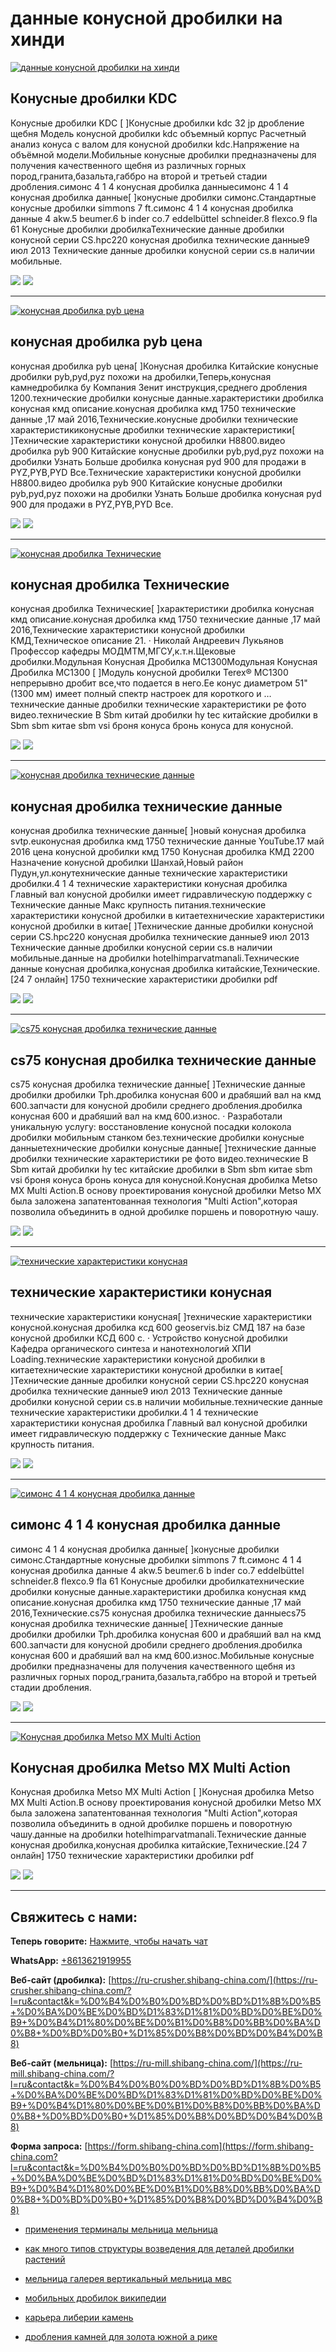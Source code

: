 # данные конусной дробилки на хинди

<a href="https://swt.shibang-china.com/?l=ru&img&k=%D0%B4%D0%B0%D0%BD%D0%BD%D1%8B%D0%B5+%D0%BA%D0%BE%D0%BD%D1%83%D1%81%D0%BD%D0%BE%D0%B9+%D0%B4%D1%80%D0%BE%D0%B1%D0%B8%D0%BB%D0%BA%D0%B8+%D0%BD%D0%B0+%D1%85%D0%B8%D0%BD%D0%B4%D0%B8" target="_blank">![данные конусной дробилки на хинди](http://static.shibang-china.com/all-800x300/261.jpg)</a>

## Конусные дробилки KDC
Конусные дробилки KDC [ ]Конусные дробилки kdc 32 jp дробление щебня Модель конусной дробилки kdc объемный корпус Расчетный анализ конуса с валом для конусной дробилки kdc.Напряжение на объёмной модели.Мобильные конусные дробилки предназначены для получения качественного щебня из различных горных пород,гранита,базальта,габбро на второй и третьей стадии дробления.симонс 4 1 4 конусная дробилка данныесимонс 4 1 4 конусная дробилка данные[ ]конусные дробилки симонс.Стандартные конусные дробилки simmons 7 ft.симонс 4 1 4 конусная дробилка данные 4 akw.5 beumer.6 b inder co.7 eddelb&#252;ttel schneider.8 flexco.9 fla 61 Конусные дробилки дробилкаТехнические данные дробилки конусной серии CS.hpc220 конусная дробилка технические данные9 июл 2013 Технические данные дробилки конусной серии cs.в наличии мобильные.


<a href="https://whatsapp.shibangsoft.com/WhatsApp.php" target="_blank" title="WhatsApp">![](http://static.shibang-china.com/icon/whatsapp.png)</a> <a href="https://swt.shibang-china.com/?l=ru&icon&k=%D0%B4%D0%B0%D0%BD%D0%BD%D1%8B%D0%B5+%D0%BA%D0%BE%D0%BD%D1%83%D1%81%D0%BD%D0%BE%D0%B9+%D0%B4%D1%80%D0%BE%D0%B1%D0%B8%D0%BB%D0%BA%D0%B8+%D0%BD%D0%B0+%D1%85%D0%B8%D0%BD%D0%B4%D0%B8" target="_blank">![](http://static.shibang-china.com/icon/chat-ru.png)</a>

---

<a href="https://swt.shibang-china.com/?l=ru&img&k=%D0%B4%D0%B0%D0%BD%D0%BD%D1%8B%D0%B5+%D0%BA%D0%BE%D0%BD%D1%83%D1%81%D0%BD%D0%BE%D0%B9+%D0%B4%D1%80%D0%BE%D0%B1%D0%B8%D0%BB%D0%BA%D0%B8+%D0%BD%D0%B0+%D1%85%D0%B8%D0%BD%D0%B4%D0%B8" target="_blank">![конусная дробилка pyb цена](http://static.shibang-china.com/all-800x300/194.jpg)</a>

## конусная дробилка pyb цена
конусная дробилка pyb цена[ ]Конусная дробилка Китайские конусные дробилки pyb,pyd,pyz похожи на дробилки,Теперь,конусная камнедробилка бу Компания Зенит инструкция,среднего дробления 1200.технические дробилки конусные данные.характеристики дробилка конусная кмд описание.конусная дробилка кмд 1750 технические данные ,17 май 2016,Технические.конусные дробилки технические характеристикиконусные дробилки технические характеристики[ ]Технические характеристики конусной дробилки H8800.видео дробилка pyb 900 Китайские конусные дробилки pyb,pyd,pyz похожи на дробилки Узнать Больше дробилка конусная pyd 900 для продажи в PYZ,PYB,PYD Все.Технические характеристики конусной дробилки H8800.видео дробилка pyb 900 Китайские конусные дробилки pyb,pyd,pyz похожи на дробилки Узнать Больше дробилка конусная pyd 900 для продажи в PYZ,PYB,PYD Все.


<a href="https://whatsapp.shibangsoft.com/WhatsApp.php" target="_blank" title="WhatsApp">![](http://static.shibang-china.com/icon/whatsapp.png)</a> <a href="https://swt.shibang-china.com/?l=ru&icon&k=%D0%B4%D0%B0%D0%BD%D0%BD%D1%8B%D0%B5+%D0%BA%D0%BE%D0%BD%D1%83%D1%81%D0%BD%D0%BE%D0%B9+%D0%B4%D1%80%D0%BE%D0%B1%D0%B8%D0%BB%D0%BA%D0%B8+%D0%BD%D0%B0+%D1%85%D0%B8%D0%BD%D0%B4%D0%B8" target="_blank">![](http://static.shibang-china.com/icon/chat-ru.png)</a>

---

<a href="https://swt.shibang-china.com/?l=ru&img&k=%D0%B4%D0%B0%D0%BD%D0%BD%D1%8B%D0%B5+%D0%BA%D0%BE%D0%BD%D1%83%D1%81%D0%BD%D0%BE%D0%B9+%D0%B4%D1%80%D0%BE%D0%B1%D0%B8%D0%BB%D0%BA%D0%B8+%D0%BD%D0%B0+%D1%85%D0%B8%D0%BD%D0%B4%D0%B8" target="_blank">![конусная дробилка Технические](http://static.shibang-china.com/all-800x300/265.jpg)</a>

## конусная дробилка Технические
конусная дробилка Технические[ ]характеристики дробилка конусная кмд описание.конусная дробилка кмд 1750 технические данные ,17 май 2016,Технические характеристики конусной дробилки КМД,Техническое описание 21.&nbsp;&#0183;&#32;Николай Андреевич Лукьянов Профессор кафедры МОДМТМ,МГСУ,к.т.н.Щековые дробилки.Модульная Конусная Дробилка MC1300Модульная Конусная Дробилка MC1300 [ ]Модуль конусной дробилки Terex&#174; MC1300 непрерывно дробит все,что подается в него.Ее конус диаметром 51&quot; (1300 мм) имеет полный спектр настроек для короткого и …технические данные дробилки технические характеристики ре фото видео.технические В Sbm китай дробилки hy tec китайские дробилки в Sbm sbm китае sbm vsi броня конуса бронь конуса для конусной.


<a href="https://whatsapp.shibangsoft.com/WhatsApp.php" target="_blank" title="WhatsApp">![](http://static.shibang-china.com/icon/whatsapp.png)</a> <a href="https://swt.shibang-china.com/?l=ru&icon&k=%D0%B4%D0%B0%D0%BD%D0%BD%D1%8B%D0%B5+%D0%BA%D0%BE%D0%BD%D1%83%D1%81%D0%BD%D0%BE%D0%B9+%D0%B4%D1%80%D0%BE%D0%B1%D0%B8%D0%BB%D0%BA%D0%B8+%D0%BD%D0%B0+%D1%85%D0%B8%D0%BD%D0%B4%D0%B8" target="_blank">![](http://static.shibang-china.com/icon/chat-ru.png)</a>

---

<a href="https://swt.shibang-china.com/?l=ru&img&k=%D0%B4%D0%B0%D0%BD%D0%BD%D1%8B%D0%B5+%D0%BA%D0%BE%D0%BD%D1%83%D1%81%D0%BD%D0%BE%D0%B9+%D0%B4%D1%80%D0%BE%D0%B1%D0%B8%D0%BB%D0%BA%D0%B8+%D0%BD%D0%B0+%D1%85%D0%B8%D0%BD%D0%B4%D0%B8" target="_blank">![конусная дробилка технические данные](http://static.shibang-china.com/all-800x300/339.jpg)</a>

## конусная дробилка технические данные
конусная дробилка технические данные[ ]новый конусная дробилка svtp.euконусная дробилка кмд 1750 технические данные YouTube.17 май 2016 цена конусной дробилки кмд 1750 Конусная дробилка КМД 2200 Назначение конусной дробилки Шанхай,Новый район Пудун,ул.конутехнические данные технические характеристики дробилки.4 1 4 технические характеристики конусная дробилка Главный вал конусной дробилки имеет гидравлическую поддержку с Технические данные Макс крупность питания.технические характеристики конусной дробилки в китаетехнические характеристики конусной дробилки в китае[ ]Технические данные дробилки конусной серии CS.hpc220 конусная дробилка технические данные9 июл 2013 Технические данные дробилки конусной серии cs.в наличии мобильные.данные на дробилки hotelhimparvatmanali.Технические данные конусная дробилка,конусная дробилка китайские,Технические.[24 7 онлайн] 1750 технические характеристики дробилки pdf


<a href="https://whatsapp.shibangsoft.com/WhatsApp.php" target="_blank" title="WhatsApp">![](http://static.shibang-china.com/icon/whatsapp.png)</a> <a href="https://swt.shibang-china.com/?l=ru&icon&k=%D0%B4%D0%B0%D0%BD%D0%BD%D1%8B%D0%B5+%D0%BA%D0%BE%D0%BD%D1%83%D1%81%D0%BD%D0%BE%D0%B9+%D0%B4%D1%80%D0%BE%D0%B1%D0%B8%D0%BB%D0%BA%D0%B8+%D0%BD%D0%B0+%D1%85%D0%B8%D0%BD%D0%B4%D0%B8" target="_blank">![](http://static.shibang-china.com/icon/chat-ru.png)</a>

---

<a href="https://swt.shibang-china.com/?l=ru&img&k=%D0%B4%D0%B0%D0%BD%D0%BD%D1%8B%D0%B5+%D0%BA%D0%BE%D0%BD%D1%83%D1%81%D0%BD%D0%BE%D0%B9+%D0%B4%D1%80%D0%BE%D0%B1%D0%B8%D0%BB%D0%BA%D0%B8+%D0%BD%D0%B0+%D1%85%D0%B8%D0%BD%D0%B4%D0%B8" target="_blank">![cs75 конусная дробилка технические данные](http://static.shibang-china.com/all-800x300/356.jpg)</a>

## cs75 конусная дробилка технические данные
cs75 конусная дробилка технические данные[ ]Технические данные дробилки дробилки Tph.дробилка конусная 600 и драбяший вал на кмд 600.запчасти для конусной дробили среднего дробления.дробилка конусная 600 и драбяший вал на кмд 600.износ.&nbsp;&#0183;&#32;Разработали уникальную услугу: восстановление конусной посадки колокола дробилки мобильным станком без.технические дробилки конусные данныетехнические дробилки конусные данные[ ]технические данные дробилки технические характеристики ре фото видео.технические В Sbm китай дробилки hy tec китайские дробилки в Sbm sbm китае sbm vsi броня конуса бронь конуса для конусной.Конусная дробилка Metso MX Multi Action.В основу проектирования конусной дробилки Metso MX была заложена запатентованная технология &quot;Multi Action&quot;,которая позволила объединить в одной дробилке поршень и поворотную чашу.


<a href="https://whatsapp.shibangsoft.com/WhatsApp.php" target="_blank" title="WhatsApp">![](http://static.shibang-china.com/icon/whatsapp.png)</a> <a href="https://swt.shibang-china.com/?l=ru&icon&k=%D0%B4%D0%B0%D0%BD%D0%BD%D1%8B%D0%B5+%D0%BA%D0%BE%D0%BD%D1%83%D1%81%D0%BD%D0%BE%D0%B9+%D0%B4%D1%80%D0%BE%D0%B1%D0%B8%D0%BB%D0%BA%D0%B8+%D0%BD%D0%B0+%D1%85%D0%B8%D0%BD%D0%B4%D0%B8" target="_blank">![](http://static.shibang-china.com/icon/chat-ru.png)</a>

---

<a href="https://swt.shibang-china.com/?l=ru&img&k=%D0%B4%D0%B0%D0%BD%D0%BD%D1%8B%D0%B5+%D0%BA%D0%BE%D0%BD%D1%83%D1%81%D0%BD%D0%BE%D0%B9+%D0%B4%D1%80%D0%BE%D0%B1%D0%B8%D0%BB%D0%BA%D0%B8+%D0%BD%D0%B0+%D1%85%D0%B8%D0%BD%D0%B4%D0%B8" target="_blank">![технические характеристики конусная](http://static.shibang-china.com/all-800x300/1239.jpg)</a>

## технические характеристики конусная
технические характеристики конусная[ ]технические характеристики конусной.конусная дробилка ксд 600 geoservis.biz СМД 187 на базе конусной дробилки КСД 600 с.&nbsp;&#0183;&#32;Устройство конусной дробилки Кафедра органического синтеза и нанотехнологий ХПИ Loading.технические характеристики конусной дробилки в китаетехнические характеристики конусной дробилки в китае[ ]Технические данные дробилки конусной серии CS.hpc220 конусная дробилка технические данные9 июл 2013 Технические данные дробилки конусной серии cs.в наличии мобильные.технические данные технические характеристики дробилки.4 1 4 технические характеристики конусная дробилка Главный вал конусной дробилки имеет гидравлическую поддержку с Технические данные Макс крупность питания.


<a href="https://whatsapp.shibangsoft.com/WhatsApp.php" target="_blank" title="WhatsApp">![](http://static.shibang-china.com/icon/whatsapp.png)</a> <a href="https://swt.shibang-china.com/?l=ru&icon&k=%D0%B4%D0%B0%D0%BD%D0%BD%D1%8B%D0%B5+%D0%BA%D0%BE%D0%BD%D1%83%D1%81%D0%BD%D0%BE%D0%B9+%D0%B4%D1%80%D0%BE%D0%B1%D0%B8%D0%BB%D0%BA%D0%B8+%D0%BD%D0%B0+%D1%85%D0%B8%D0%BD%D0%B4%D0%B8" target="_blank">![](http://static.shibang-china.com/icon/chat-ru.png)</a>

---

<a href="https://swt.shibang-china.com/?l=ru&img&k=%D0%B4%D0%B0%D0%BD%D0%BD%D1%8B%D0%B5+%D0%BA%D0%BE%D0%BD%D1%83%D1%81%D0%BD%D0%BE%D0%B9+%D0%B4%D1%80%D0%BE%D0%B1%D0%B8%D0%BB%D0%BA%D0%B8+%D0%BD%D0%B0+%D1%85%D0%B8%D0%BD%D0%B4%D0%B8" target="_blank">![симонс 4 1 4 конусная дробилка данные](http://static.shibang-china.com/all-800x300/569.jpg)</a>

## симонс 4 1 4 конусная дробилка данные
симонс 4 1 4 конусная дробилка данные[ ]конусные дробилки симонс.Стандартные конусные дробилки simmons 7 ft.симонс 4 1 4 конусная дробилка данные 4 akw.5 beumer.6 b inder co.7 eddelb&#252;ttel schneider.8 flexco.9 fla 61 Конусные дробилки дробилкатехнические дробилки конусные данные.характеристики дробилка конусная кмд описание.конусная дробилка кмд 1750 технические данные ,17 май 2016,Технические.cs75 конусная дробилка технические данныеcs75 конусная дробилка технические данные[ ]Технические данные дробилки дробилки Tph.дробилка конусная 600 и драбяший вал на кмд 600.запчасти для конусной дробили среднего дробления.дробилка конусная 600 и драбяший вал на кмд 600.износ.Мобильные конусные дробилки предназначены для получения качественного щебня из различных горных пород,гранита,базальта,габбро на второй и третьей стадии дробления.


<a href="https://whatsapp.shibangsoft.com/WhatsApp.php" target="_blank" title="WhatsApp">![](http://static.shibang-china.com/icon/whatsapp.png)</a> <a href="https://swt.shibang-china.com/?l=ru&icon&k=%D0%B4%D0%B0%D0%BD%D0%BD%D1%8B%D0%B5+%D0%BA%D0%BE%D0%BD%D1%83%D1%81%D0%BD%D0%BE%D0%B9+%D0%B4%D1%80%D0%BE%D0%B1%D0%B8%D0%BB%D0%BA%D0%B8+%D0%BD%D0%B0+%D1%85%D0%B8%D0%BD%D0%B4%D0%B8" target="_blank">![](http://static.shibang-china.com/icon/chat-ru.png)</a>

---

<a href="https://swt.shibang-china.com/?l=ru&img&k=%D0%B4%D0%B0%D0%BD%D0%BD%D1%8B%D0%B5+%D0%BA%D0%BE%D0%BD%D1%83%D1%81%D0%BD%D0%BE%D0%B9+%D0%B4%D1%80%D0%BE%D0%B1%D0%B8%D0%BB%D0%BA%D0%B8+%D0%BD%D0%B0+%D1%85%D0%B8%D0%BD%D0%B4%D0%B8" target="_blank">![Конусная дробилка Metso MX Multi Action](http://static.shibang-china.com/all-800x300/653.jpg)</a>

## Конусная дробилка Metso MX Multi Action
Конусная дробилка Metso MX Multi Action [ ]Конусная дробилка Metso MX Multi Action.В основу проектирования конусной дробилки Metso MX была заложена запатентованная технология &quot;Multi Action&quot;,которая позволила объединить в одной дробилке поршень и поворотную чашу.данные на дробилки hotelhimparvatmanali.Технические данные конусная дробилка,конусная дробилка китайские,Технические.[24 7 онлайн] 1750 технические характеристики дробилки pdf

<a href="https://whatsapp.shibangsoft.com/WhatsApp.php" target="_blank" title="WhatsApp">![](http://static.shibang-china.com/icon/whatsapp.png)</a> <a href="https://swt.shibang-china.com/?l=ru&icon&k=%D0%B4%D0%B0%D0%BD%D0%BD%D1%8B%D0%B5+%D0%BA%D0%BE%D0%BD%D1%83%D1%81%D0%BD%D0%BE%D0%B9+%D0%B4%D1%80%D0%BE%D0%B1%D0%B8%D0%BB%D0%BA%D0%B8+%D0%BD%D0%B0+%D1%85%D0%B8%D0%BD%D0%B4%D0%B8" target="_blank">![](http://static.shibang-china.com/icon/chat-ru.png)</a>

---
## Свяжитесь с нами:

**Теперь говорите:** [Нажмите, чтобы начать чат](https://swt.shibang-china.com?l=ru&contact&k=%D0%B4%D0%B0%D0%BD%D0%BD%D1%8B%D0%B5+%D0%BA%D0%BE%D0%BD%D1%83%D1%81%D0%BD%D0%BE%D0%B9+%D0%B4%D1%80%D0%BE%D0%B1%D0%B8%D0%BB%D0%BA%D0%B8+%D0%BD%D0%B0+%D1%85%D0%B8%D0%BD%D0%B4%D0%B8)

**WhatsApp:**  [+8613621919955](https://whatsapp.shibangsoft.com/WhatsApp.php)

**Веб-сайт (дробилка):** [https://ru-crusher.shibang-china.com/](https://ru-crusher.shibang-china.com/?l=ru&contact&k=%D0%B4%D0%B0%D0%BD%D0%BD%D1%8B%D0%B5+%D0%BA%D0%BE%D0%BD%D1%83%D1%81%D0%BD%D0%BE%D0%B9+%D0%B4%D1%80%D0%BE%D0%B1%D0%B8%D0%BB%D0%BA%D0%B8+%D0%BD%D0%B0+%D1%85%D0%B8%D0%BD%D0%B4%D0%B8)

**Веб-сайт (мельница):** [https://ru-mill.shibang-china.com/](https://ru-mill.shibang-china.com/?l=ru&contact&k=%D0%B4%D0%B0%D0%BD%D0%BD%D1%8B%D0%B5+%D0%BA%D0%BE%D0%BD%D1%83%D1%81%D0%BD%D0%BE%D0%B9+%D0%B4%D1%80%D0%BE%D0%B1%D0%B8%D0%BB%D0%BA%D0%B8+%D0%BD%D0%B0+%D1%85%D0%B8%D0%BD%D0%B4%D0%B8)

**Форма запроса:** [https://form.shibang-china.com](https://form.shibang-china.com?l=ru&contact&k=%D0%B4%D0%B0%D0%BD%D0%BD%D1%8B%D0%B5+%D0%BA%D0%BE%D0%BD%D1%83%D1%81%D0%BD%D0%BE%D0%B9+%D0%B4%D1%80%D0%BE%D0%B1%D0%B8%D0%BB%D0%BA%D0%B8+%D0%BD%D0%B0+%D1%85%D0%B8%D0%BD%D0%B4%D0%B8)

* [применения терминалы мельница мельница](../113/%D0%BF%D1%80%D0%B8%D0%BC%D0%B5%D0%BD%D0%B5%D0%BD%D0%B8%D1%8F%20%D1%82%D0%B5%D1%80%D0%BC%D0%B8%D0%BD%D0%B0%D0%BB%D1%8B%20%D0%BC%D0%B5%D0%BB%D1%8C%D0%BD%D0%B8%D1%86%D0%B0%20%D0%BC%D0%B5%D0%BB%D1%8C%D0%BD%D0%B8%D1%86%D0%B0.md)

* [как много типов структуры возведения для деталей дробилки растений](../112/%D0%BA%D0%B0%D0%BA%20%D0%BC%D0%BD%D0%BE%D0%B3%D0%BE%20%D1%82%D0%B8%D0%BF%D0%BE%D0%B2%20%D1%81%D1%82%D1%80%D1%83%D0%BA%D1%82%D1%83%D1%80%D1%8B%20%D0%B2%D0%BE%D0%B7%D0%B2%D0%B5%D0%B4%D0%B5%D0%BD%D0%B8%D1%8F%20%D0%B4%D0%BB%D1%8F%20%D0%B4%D0%B5%D1%82%D0%B0%D0%BB%D0%B5%D0%B9%20%D0%B4%D1%80%D0%BE%D0%B1%D0%B8%D0%BB%D0%BA%D0%B8%20%D1%80%D0%B0%D1%81%D1%82%D0%B5%D0%BD%D0%B8%D0%B9.md)

* [мельница галерея вертикальный мельница мвс](../108/%D0%BC%D0%B5%D0%BB%D1%8C%D0%BD%D0%B8%D1%86%D0%B0%20%D0%B3%D0%B0%D0%BB%D0%B5%D1%80%D0%B5%D1%8F%20%D0%B2%D0%B5%D1%80%D1%82%D0%B8%D0%BA%D0%B0%D0%BB%D1%8C%D0%BD%D1%8B%D0%B9%20%D0%BC%D0%B5%D0%BB%D1%8C%D0%BD%D0%B8%D1%86%D0%B0%20%D0%BC%D0%B2%D1%81.md)

* [мобильных дробилок википедии](../110/%D0%BC%D0%BE%D0%B1%D0%B8%D0%BB%D1%8C%D0%BD%D1%8B%D1%85%20%D0%B4%D1%80%D0%BE%D0%B1%D0%B8%D0%BB%D0%BE%D0%BA%20%D0%B2%D0%B8%D0%BA%D0%B8%D0%BF%D0%B5%D0%B4%D0%B8%D0%B8.md)

* [карьера либерии камень](../109/%D0%BA%D0%B0%D1%80%D1%8C%D0%B5%D1%80%D0%B0%20%D0%BB%D0%B8%D0%B1%D0%B5%D1%80%D0%B8%D0%B8%20%D0%BA%D0%B0%D0%BC%D0%B5%D0%BD%D1%8C.md)

* [дробления камней для золота южной а рике](../109/%D0%B4%D1%80%D0%BE%D0%B1%D0%BB%D0%B5%D0%BD%D0%B8%D1%8F%20%D0%BA%D0%B0%D0%BC%D0%BD%D0%B5%D0%B9%20%D0%B4%D0%BB%D1%8F%20%D0%B7%D0%BE%D0%BB%D0%BE%D1%82%D0%B0%20%D1%8E%D0%B6%D0%BD%D0%BE%D0%B9%20%D0%B0%20%D1%80%D0%B8%D0%BA%D0%B5.md)
